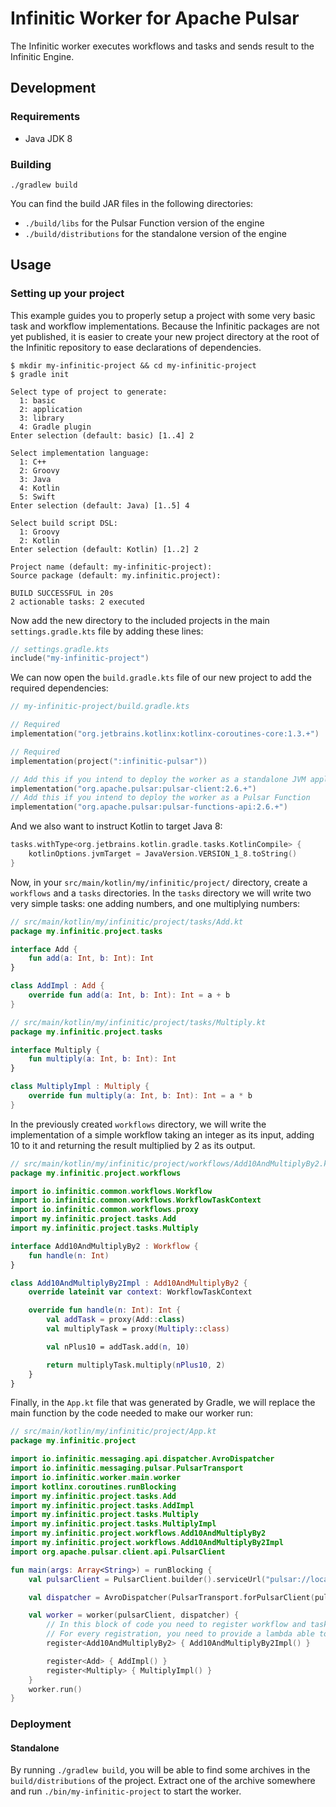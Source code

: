 # Infinitic Worker for Apache Pulsar

The Infinitic worker executes workflows and tasks and sends result to the Infinitic Engine.

## Development

### Requirements

- Java JDK 8

### Building

```shell script
./gradlew build
```

You can find the build JAR files in the following directories:

- `./build/libs` for the Pulsar Function version of the engine
- `./build/distributions` for the standalone version of the engine

## Usage

### Setting up your project

This example guides you to properly setup a project with some very basic task and workflow implementations.
Because the Infinitic packages are not yet published, it is easier to create your new project directory at the
root of the Infinitic repository to ease declarations of dependencies.

```shell script
$ mkdir my-infinitic-project && cd my-infinitic-project
$ gradle init

Select type of project to generate:
  1: basic
  2: application
  3: library
  4: Gradle plugin
Enter selection (default: basic) [1..4] 2

Select implementation language:
  1: C++
  2: Groovy
  3: Java
  4: Kotlin
  5: Swift
Enter selection (default: Java) [1..5] 4

Select build script DSL:
  1: Groovy
  2: Kotlin
Enter selection (default: Kotlin) [1..2] 2

Project name (default: my-infinitic-project):
Source package (default: my.infinitic.project):

BUILD SUCCESSFUL in 20s
2 actionable tasks: 2 executed
```

Now add the new directory to the included projects in the main `settings.gradle.kts` file by adding these lines:

```kotlin
// settings.gradle.kts
include("my-infinitic-project")
```

We can now open the `build.gradle.kts` file of our new project to add the required dependencies:

```kotlin
// my-infinitic-project/build.gradle.kts

// Required
implementation("org.jetbrains.kotlinx:kotlinx-coroutines-core:1.3.+")

// Required
implementation(project(":infinitic-pulsar"))

// Add this if you intend to deploy the worker as a standalone JVM application
implementation("org.apache.pulsar:pulsar-client:2.6.+")
// Add this if you intend to deploy the worker as a Pulsar Function
implementation("org.apache.pulsar:pulsar-functions-api:2.6.+")
```

And we also want to instruct Kotlin to target Java 8:

```kotlin
tasks.withType<org.jetbrains.kotlin.gradle.tasks.KotlinCompile> {
    kotlinOptions.jvmTarget = JavaVersion.VERSION_1_8.toString()
}
```

Now, in your `src/main/kotlin/my/infinitic/project/` directory, create a `workflows` and a `tasks` directories.
In the `tasks` directory we will write two very simple tasks: one adding numbers, and one multiplying numbers:

```kotlin
// src/main/kotlin/my/infinitic/project/tasks/Add.kt
package my.infinitic.project.tasks

interface Add {
    fun add(a: Int, b: Int): Int
}

class AddImpl : Add {
    override fun add(a: Int, b: Int): Int = a + b
}
```

```kotlin
// src/main/kotlin/my/infinitic/project/tasks/Multiply.kt
package my.infinitic.project.tasks

interface Multiply {
    fun multiply(a: Int, b: Int): Int
}

class MultiplyImpl : Multiply {
    override fun multiply(a: Int, b: Int): Int = a * b
}
```

In the previously created `workflows` directory, we will write the implementation of a simple workflow taking an integer
as its input, adding 10 to it and returning the result multiplied by 2 as its output.

```kotlin
// src/main/kotlin/my/infinitic/project/workflows/Add10AndMultiplyBy2.kt
package my.infinitic.project.workflows

import io.infinitic.common.workflows.Workflow
import io.infinitic.common.workflows.WorkflowTaskContext
import io.infinitic.common.workflows.proxy
import my.infinitic.project.tasks.Add
import my.infinitic.project.tasks.Multiply

interface Add10AndMultiplyBy2 : Workflow {
    fun handle(n: Int)
}

class Add10AndMultiplyBy2Impl : Add10AndMultiplyBy2 {
    override lateinit var context: WorkflowTaskContext

    override fun handle(n: Int): Int {
        val addTask = proxy(Add::class)
        val multiplyTask = proxy(Multiply::class)

        val nPlus10 = addTask.add(n, 10)

        return multiplyTask.multiply(nPlus10, 2)
    }
}
```

Finally, in the `App.kt` file that was generated by Gradle, we will replace the main function by the code needed to make
our worker run:

```kotlin
// src/main/kotlin/my/infinitic/project/App.kt
package my.infinitic.project

import io.infinitic.messaging.api.dispatcher.AvroDispatcher
import io.infinitic.messaging.pulsar.PulsarTransport
import io.infinitic.worker.main.worker
import kotlinx.coroutines.runBlocking
import my.infinitic.project.tasks.Add
import my.infinitic.project.tasks.AddImpl
import my.infinitic.project.tasks.Multiply
import my.infinitic.project.tasks.MultiplyImpl
import my.infinitic.project.workflows.Add10AndMultiplyBy2
import my.infinitic.project.workflows.Add10AndMultiplyBy2Impl
import org.apache.pulsar.client.api.PulsarClient

fun main(args: Array<String>) = runBlocking {
    val pulsarClient = PulsarClient.builder().serviceUrl("pulsar://localhost:6650").build()

    val dispatcher = AvroDispatcher(PulsarTransport.forPulsarClient(pulsarClient))

    val worker = worker(pulsarClient, dispatcher) {
        // In this block of code you need to register workflow and task implementations.
        // For every registration, you need to provide a lambda able to create a new instance of your implementation.
        register<Add10AndMultiplyBy2> { Add10AndMultiplyBy2Impl() }

        register<Add> { AddImpl() }
        register<Multiply> { MultiplyImpl() }
    }
    worker.run()
}
```

### Deployment

#### Standalone

By running `./gradlew build`, you will be able to find some archives in the `build/distributions` of the project.
Extract one of the archive somewhere and run `./bin/my-infinitic-project` to start the worker.
